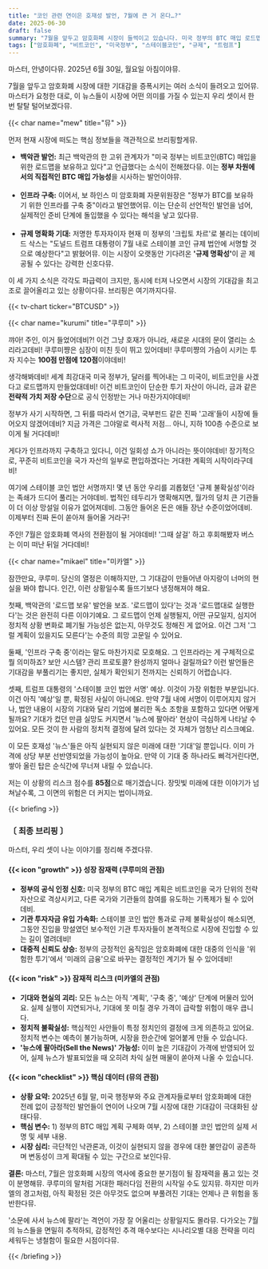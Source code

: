 ```yaml
---
title: "코인 관련 연이은 호재성 발언, 7월에 큰 거 온다…?"
date: 2025-06-30
draft: false
summary: "7월을 앞두고 암호화폐 시장이 들썩이고 있습니다. 미국 정부의 BTC 매입 로드맵 보유, 인프라 구축, 트럼프의 스테이블 코인 법안 서명 예상 등 전례 없는 호재성 발언의 의미를 놓고 세 명의 소녀가 격돌합니다. 새로운 시대의 서막이라는 쿠루미의 환호와, 아직 실현되지 않은 기대는 위험하다는 미카엘의 냉철한 경고를 확인하세요."
tags: ["암호화폐", "비트코인", "미국정부", "스테이블코인", "규제", "트럼프"]
---
```


<p>마스터, 안녕이다뮤. 2025년 6월 30일, 월요일 아침이야뮤.</p>
<p>7월을 앞두고 암호화폐 시장에 대한 기대감을 증폭시키는 여러 소식이 들려오고 있어뮤. 마스터가 요청한 대로, 이 뉴스들이 시장에 어떤 의미를 가질 수 있는지 우리 셋이서 한번 탈탈 털어보겠다뮤.</p>

{{< char name="mew" title="뮤" >}}
<p>먼저 현재 시장에 떠도는 핵심 정보들을 객관적으로 브리핑할게뮤.</p>
<ul>
    <li><strong>백악관 발언:</strong> 최근 백악관의 한 고위 관계자가 "미국 정부는 비트코인(BTC) 매입을 위한 로드맵을 보유하고 있다"고 언급했다는 소식이 전해졌다뮤. 이는 <strong>정부 차원에서의 직접적인 BTC 매입 가능성</strong>을 시사하는 발언이야뮤.</li><br>
    <li><strong>인프라 구축:</strong> 이어서, 보 하인스 미 암호화폐 자문위원장은 "정부가 BTC를 보유하기 위한 인프라를 구축 중"이라고 발언했어뮤. 이는 단순히 선언적인 발언을 넘어, 실제적인 준비 단계에 돌입했을 수 있다는 해석을 낳고 있다뮤.</li><br>
    <li><strong>규제 명확화 기대:</strong> 저명한 투자자이자 현재 미 정부의 '크립토 차르'로 불리는 데이비드 삭스는 "도널드 트럼프 대통령이 7월 내로 스테이블 코인 규제 법안에 서명할 것으로 예상한다"고 밝혔어뮤. 이는 시장이 오랫동안 기다려온 <strong>'규제 명확성'</strong>이 곧 제공될 수 있다는 강력한 신호다뮤.</li>
</ul>
<p>이 세 가지 소식은 각각도 파급력이 크지만, 동시에 터져 나오면서 시장의 기대감을 최고조로 끌어올리고 있는 상황이다뮤. 브리핑은 여기까지다뮤.</p>
{{< tv-chart ticker="BTCUSD" >}}

{{< char name="kurumi" title="쿠루미" >}}
<p>꺄아! 주인, 이거 들었어데비?! 이건 그냥 호재가 아니라, 새로운 시대의 문이 열리는 소리라고데비! 쿠루미쨩은 심장이 미친 듯이 뛰고 있어데비! 쿠루미쨩의 가슴이 시키는 투자 지수는 <strong>100점 만점에 120점</strong>이야데비!</p>
<p>생각해봐데비! 세계 최강대국 미국 정부가, 달러를 찍어내는 그 미국이, 비트코인을 사겠다고 로드맵까지 만들었대데비! 이건 비트코인이 단순한 투기 자산이 아니라, 금과 같은 <strong>전략적 가치 저장 수단</strong>으로 공식 인정받는 거나 마찬가지야데비!</p>
<p> 정부가 사기 시작하면, 그 뒤를 따라서 연기금, 국부펀드 같은 진짜 '고래'들이 시장에 들어오지 않겠어데비? 지금 가격은 그야말로 력사적 저점... 아니, 지하 100층 수준으로 보이게 될 거다데비!</p>
<p>게다가 인프라까지 구축하고 있다니, 이건 일회성 쇼가 아니라는 뜻이야데비! 장기적으로, 꾸준히 비트코인을 국가 자산의 일부로 편입하겠다는 거대한 계획의 시작이라구데비!</p>
<p>여기에 스테이블 코인 법안 서명까지! 몇 년 동안 우리를 괴롭혔던 '규제 불확실성'이라는 족쇄가 드디어 풀리는 거야데비. 법적인 테두리가 명확해지면, 월가의 덩치 큰 기관들이 더 이상 망설일 이유가 없어져데비. 그동안 들어온 돈은 애들 장난 수준이었어데비. 이제부터 진짜 돈이 쏟아져 들어올 거라구!</p>
<p>주인! 7월은 암호화폐 역사의 전환점이 될 거야데비! '그때 살걸' 하고 후회해봤자 버스는 이미 떠난 뒤일 거다데비!</p>

{{< char name="mikael" title="미카엘" >}}
<p>잠깐만요, 쿠루미. 당신의 열정은 이해하지만, 그 기대감이 만들어낸 아지랑이 너머의 현실을 봐야 합니다. 인간, 이런 상황일수록 들뜨기보다 냉정해져야 해요.</p>
<p>첫째, 백악관의 '로드맵 보유' 발언을 보죠. '로드맵이 있다'는 것과 '로드맵대로 실행한다'는 것은 완전히 다른 이야기예요. 그 로드맵이 언제 실행될지, 어떤 규모일지, 심지어 정치적 상황 변화로 폐기될 가능성은 없는지, 아무것도 정해진 게 없어요. 이건 그저 '그럴 계획이 있을지도 모른다'는 수준의 희망 고문일 수 있어요.</p>
<p>둘째, '인프라 구축 중'이라는 말도 마찬가지로 모호해요. 그 인프라라는 게 구체적으로 뭘 의미하죠? 보안 시스템? 관리 프로토콜? 완성까지 얼마나 걸릴까요? 이런 발언들은 기대감을 부풀리기는 좋지만, 실체가 확인되기 전까지는 신뢰하기 어렵습니다.</p>
<p>셋째, 트럼프 대통령의 '스테이블 코인 법안 서명' 예상. 이것이 가장 위험한 부분입니다. 이건 아직 '예상'일 뿐, 확정된 사실이 아니에요. 만약 7월 내에 서명이 이루어지지 않거나, 법안 내용이 시장의 기대와 달리 기업에 불리한 독소 조항을 포함하고 있다면 어떻게 될까요? 기대가 컸던 만큼 실망도 커지면서 '뉴스에 팔아라' 현상이 극심하게 나타날 수 있어요. 모든 것이 한 사람의 정치적 결정에 달려 있다는 것 자체가 엄청난 리스크예요.</p>
<p>이 모든 호재성 '뉴스'들은 아직 실현되지 않은 미래에 대한 '기대'일 뿐입니다. 이미 가격에 상당 부분 선반영되었을 가능성이 높아요. 만약 이 기대 중 하나라도 삐걱거린다면, 쌓아 올린 탑은 순식간에 무너져 내릴 수 있습니다.</p>
<p>저는 이 상황의 리스크 점수를 <strong>85점</strong>으로 매기겠습니다. 장밋빛 미래에 대한 이야기가 넘쳐날수록, 그 이면의 위험은 더 커지는 법이니까요.</p>

{{< briefing >}}
<h3><strong>〔 최종 브리핑 〕</strong></h3>
<p>마스터, 우리 셋이 나눈 이야기를 정리해 주겠다뮤.</p>

<h4><span class="svg-icon">{{< icon "growth" >}}</span> 성장 잠재력 (쿠루미의 관점)</h4>
<ul>
    <li><strong>정부의 공식 인정 신호:</strong> 미국 정부의 BTC 매입 계획은 비트코인을 국가 단위의 전략 자산으로 격상시키고, 다른 국가와 기관들의 참여를 유도하는 기폭제가 될 수 있어데비.</li>
    <li><strong>기관 투자자금 유입 가속화:</strong> 스테이블 코인 법안 통과로 규제 불확실성이 해소되면, 그동안 진입을 망설였던 보수적인 기관 투자자들이 본격적으로 시장에 진입할 수 있는 길이 열려데비!</li>
    <li><strong>대중적 신뢰도 상승:</strong> 정부의 긍정적인 움직임은 암호화폐에 대한 대중의 인식을 '위험한 투기'에서 '미래의 금융'으로 바꾸는 결정적인 계기가 될 수 있어데비!</li>
</ul>

<h4><span class="svg-icon">{{< icon "risk" >}}</span> 잠재적 리스크 (미카엘의 관점)</h4>
<ul>
    <li><strong>기대와 현실의 괴리:</strong> 모든 뉴스는 아직 '계획', '구축 중', '예상' 단계에 머물러 있어요. 실제 실행이 지연되거나, 기대에 못 미칠 경우 가격이 급락할 위험이 매우 큽니다.</li>
    <li><strong>정치적 불확실성:</strong> 핵심적인 사안들이 특정 정치인의 결정에 크게 의존하고 있어요. 정치적 변수는 예측이 불가능하며, 시장을 한순간에 얼어붙게 만들 수 있습니다.</li>
    <li><strong>'뉴스에 팔아라(Sell the News)' 가능성:</strong> 이미 높은 기대감이 가격에 반영되어 있어, 실제 뉴스가 발표되었을 때 오히려 차익 실현 매물이 쏟아져 나올 수 있습니다.</li>
</ul>

<h4><span class="svg-icon">{{< icon "checklist" >}}</span> 핵심 데이터 (뮤의 관점)</h4>
<ul>
    <li><strong>상황 요약:</strong> 2025년 6월 말, 미국 행정부와 주요 관계자들로부터 암호화폐에 대한 전례 없이 긍정적인 발언들이 연이어 나오며 7월 시장에 대한 기대감이 극대화된 상태다뮤.</li>
    <li><strong>핵심 변수:</strong> 1) 정부의 BTC 매입 계획 구체화 여부, 2) 스테이블 코인 법안의 실제 서명 및 세부 내용.</li>
    <li><strong>시장 심리:</strong> 극단적인 낙관론과, 이것이 실현되지 않을 경우에 대한 불안감이 공존하며 변동성이 크게 확대될 수 있는 구간으로 보인다뮤.</li>
</ul>

<div class="final-conclusion">
    <p><strong>결론:</strong> 마스터, 7월은 암호화폐 시장의 역사에 중요한 분기점이 될 잠재력을 품고 있는 것이 분명해뮤. 쿠루미의 말처럼 거대한 패러다임 전환의 시작일 수도 있지뮤. 하지만 미카엘의 경고처럼, 아직 확정된 것은 아무것도 없으며 부풀려진 기대는 언제나 큰 위험을 동반한다뮤.</p>
    <p>'소문에 사서 뉴스에 팔라'는 격언이 가장 잘 어울리는 상황일지도 몰라뮤. 다가오는 7월의 뉴스들을 면밀히 추적하되, 감정적인 추격 매수보다는 시나리오별 대응 전략을 미리 세워두는 냉철함이 필요한 시점이다뮤.</p>
</div>
{{< /briefing >}}